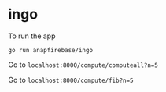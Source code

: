 # ingo
To run the app
~~~
go run anapfirebase/ingo
~~~

Go to `localhost:8000/compute/computeall?n=5`

Go to `localhost:8000/compute/fib?n=5`
